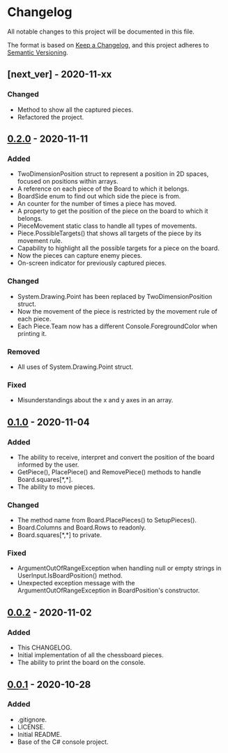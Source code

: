 # Changelog

All notable changes to this project will be documented in this file.

The format is based on [Keep a Changelog](https://keepachangelog.com/en/1.0.0/),
and this project adheres to [Semantic Versioning](https://semver.org/spec/v2.0.0.html).

## [next_ver] - 2020-11-xx

### Changed

- Method to show all the captured pieces.
- Refactored the project.

## [0.2.0] - 2020-11-11

### Added

- TwoDimensionPosition struct to represent a position in 2D spaces, focused on positions within arrays.
- A reference on each piece of the Board to which it belongs.
- BoardSide enum to find out which side the piece is from.
- An counter for the number of times a piece has moved.
- A property to get the position of the piece on the board to which it belongs.
- PieceMovement static class to handle all types of movements.
- Piece.PossibleTargets() that shows all targets of the piece by its movement rule.
- Capability to highlight all the possible targets for a piece on the board.
- Now the pieces can capture enemy pieces.
- On-screen indicator for previously captured pieces.

### Changed

- System.Drawing.Point has been replaced by TwoDimensionPosition struct.
- Now the movement of the piece is restricted by the movement rule of each piece.
- Each Piece.Team now has a different Console.ForegroundColor when printing it.

### Removed

- All uses of System.Drawing.Point struct.

### Fixed

- Misunderstandings about the x and y axes in an array.

## [0.1.0] - 2020-11-04

### Added

- The ability to receive, interpret and convert the position of the board informed by the user.
- GetPiece(), PlacePiece() and RemovePiece() methods to handle Board.squares[\*,\*].
- The ability to move pieces.

### Changed

- The method name from Board.PlacePieces() to SetupPieces().
- Board.Columns and Board.Rows to readonly.
- Board.squares[\*,\*] to private.

### Fixed

- ArgumentOutOfRangeException when handling null or empty strings in UserInput.IsBoardPosition() method.
- Unexpected exception message with the ArgumentOutOfRangeException in BoardPosition's constructor.

## [0.0.2] - 2020-11-02

### Added

- This CHANGELOG.
- Initial implementation of all the chessboard pieces.
- The ability to print the board on the console.

## [0.0.1] - 2020-10-28

### Added

- .gitignore.
- LICENSE.
- Initial README.
- Base of the C# console project.

[0.2.0]: https://github.com/srjheam/console-chess/compare/v0.1.0...v0.2.0
[0.1.0]: https://github.com/srjheam/console-chess/compare/v0.0.2...v0.1.0
[0.0.2]: https://github.com/srjheam/console-chess/compare/v0.0.1...v0.0.2
[0.0.1]: https://github.com/srjheam/console-chess/releases/tag/v0.0.1
